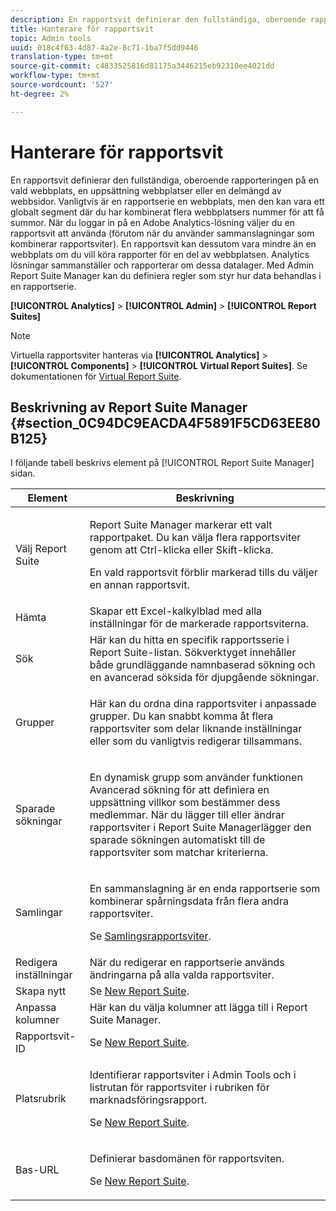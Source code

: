 ```yaml
---
description: En rapportsvit definierar den fullständiga, oberoende rapporteringen på en vald webbplats, en uppsättning webbplatser eller en delmängd av webbsidor. Vanligtvis är en rapportserie en webbplats, men den kan vara ett globalt segment där du har kombinerat flera webbplatsers nummer för att få summor. När du loggar in på en Adobe Analytics-lösning väljer du en rapportsvit att använda (förutom när du använder sammanslagningar som kombinerar rapportsviter). En rapportsvit kan dessutom vara mindre än en webbplats om du vill köra rapporter för en del av webbplatsen. Analytics lösningar sammanställer och rapporterar om dessa datalager. Med Admin Report Suite Manager kan du definiera regler som styr hur data behandlas i en rapportserie.
title: Hanterare för rapportsvit
topic: Admin tools
uuid: 018c4f63-4d87-4a2e-8c71-1ba7f5dd9446
translation-type: tm+mt
source-git-commit: c4833525816d81175a3446215eb92310ee4021dd
workflow-type: tm+mt
source-wordcount: '527'
ht-degree: 2%

---
```



# Hanterare för rapportsvit

En rapportsvit definierar den fullständiga, oberoende rapporteringen på en vald webbplats, en uppsättning webbplatser eller en delmängd av webbsidor. Vanligtvis är en rapportserie en webbplats, men den kan vara ett globalt segment där du har kombinerat flera webbplatsers nummer för att få summor. När du loggar in på en Adobe Analytics-lösning väljer du en rapportsvit att använda (förutom när du använder sammanslagningar som kombinerar rapportsviter). En rapportsvit kan dessutom vara mindre än en webbplats om du vill köra rapporter för en del av webbplatsen. Analytics lösningar sammanställer och rapporterar om dessa datalager. Med Admin Report Suite Manager kan du definiera regler som styr hur data behandlas i en rapportserie.

**[!UICONTROL Analytics]** > **[!UICONTROL Admin]** > **[!UICONTROL Report Suites]**

>[!NOTE]
>
>Virtuella rapportsviter hanteras via **[!UICONTROL Analytics]** > **[!UICONTROL Components]** > **[!UICONTROL Virtual Report Suites]**. Se dokumentationen för [Virtual Report Suite](/help/components/vrs/vrs-about.md).

## Beskrivning av Report Suite Manager {#section_0C94DC9EACDA4F5891F5CD63EE80B125}

I följande tabell beskrivs element på [!UICONTROL Report Suite Manager] sidan.

<table id="table_F739FBD8DB8D409E916F12F61C5953D0"> 
 <thead> 
  <tr> 
   <th colname="col1" class="entry"> Element </th> 
   <th colname="col2" class="entry"> Beskrivning </th> 
  </tr> 
 </thead>
 <tbody> 
  <tr> 
   <td colname="col1"> <span class="wintitle"> Välj Report Suite</span> </td> 
   <td colname="col2"> <p>Report Suite Manager <span class="wintitle"></span> markerar ett valt rapportpaket. Du kan välja flera rapportsviter genom att <span class="uicontrol"> Ctrl-klicka</span> eller <span class="uicontrol"> Skift-klicka</span>. </p> <p>En vald rapportsvit förblir markerad tills du väljer en annan rapportsvit. </p> </td> 
  </tr> 
  <tr> 
   <td colname="col1"> <span class="wintitle"> Hämta</span> </td> 
   <td colname="col2"> Skapar ett Excel-kalkylblad med alla inställningar för de markerade rapportsviterna. </td> 
  </tr> 
  <tr> 
   <td colname="col1"> <span class="wintitle"> Sök</span> </td> 
   <td colname="col2"> Här kan du hitta en specifik rapportsserie i Report Suite-listan. Sökverktyget innehåller både grundläggande namnbaserad sökning och en avancerad söksida för djupgående sökningar. </td> 
  </tr> 
  <tr> 
   <td colname="col1"> <span class="wintitle"> Grupper</span> </td> 
   <td colname="col2"> <p>Här kan du ordna dina rapportsviter i anpassade grupper. Du kan snabbt komma åt flera rapportsviter som delar liknande inställningar eller som du vanligtvis redigerar tillsammans. </p> </td> 
  </tr> 
  <tr> 
   <td colname="col1"> <span class="wintitle"> Sparade sökningar</span> </td> 
   <td colname="col2"> <p>En dynamisk grupp som använder funktionen <span class="wintitle"> Avancerad sökning</span> för att definiera en uppsättning villkor som bestämmer dess medlemmar. När du lägger till eller ändrar rapportsviter i <span class="wintitle"> Report Suite Manager</span>lägger den <span class="wintitle"> sparade sökningen</span> automatiskt till de rapportsviter som matchar kriterierna. </p> </td> 
  </tr> 
  <tr> 
   <td colname="col1"> <span class="wintitle"> Samlingar</span> </td> 
   <td colname="col2"> <p>En sammanslagning är en enda rapportserie som kombinerar spårningsdata från flera andra rapportsviter. </p> <p>Se <a href="/help/admin/c-manage-report-suites/rollup-report-suite.md"> Samlingsrapportsviter</a>. </p> </td> 
  </tr> 
  <tr> 
   <td colname="col1"> <span class="wintitle"> Redigera inställningar</span> </td> 
   <td colname="col2"> När du redigerar en rapportserie används ändringarna på alla valda rapportsviter. </td> 
  </tr> 
  <tr> 
   <td colname="col1"> <span class="wintitle"> Skapa nytt</span> </td> 
   <td colname="col2">Se <a href="/help/admin/c-manage-report-suites/c-new-report-suite/new-report-suite.md"> New Report Suite</a>. </td> 
  </tr> 
  <tr> 
   <td colname="col1"> <span class="wintitle"> Anpassa kolumner</span> </td> 
   <td colname="col2">Här kan du välja kolumner att lägga till i <span class="wintitle"> Report Suite Manager</span>. </td> 
  </tr> 
  <tr> 
   <td colname="col1"> <span class="wintitle"> Rapportsvit-ID</span> </td> 
   <td colname="col2">Se <a href="/help/admin/c-manage-report-suites/c-new-report-suite/new-report-suite.md"> New Report Suite</a>. </td> 
  </tr> 
  <tr> 
   <td colname="col1"> <span class="wintitle"> Platsrubrik</span> </td> 
   <td colname="col2"> <p>Identifierar rapportsviter i Admin Tools och i listrutan för rapportsviter i rubriken för marknadsföringsrapport. </p> <p>Se <a href="/help/admin/c-manage-report-suites/c-new-report-suite/new-report-suite.md"> New Report Suite</a>. </p> </td> 
  </tr> 
  <tr> 
   <td colname="col1"> <span class="wintitle"> Bas-URL</span> </td> 
   <td colname="col2"> <p>Definierar basdomänen för rapportsviten. </p> <p>Se <a href="/help/admin/c-manage-report-suites/c-new-report-suite/new-report-suite.md"> New Report Suite</a>. </p> </td> 
  </tr> 
 </tbody> 
</table>

